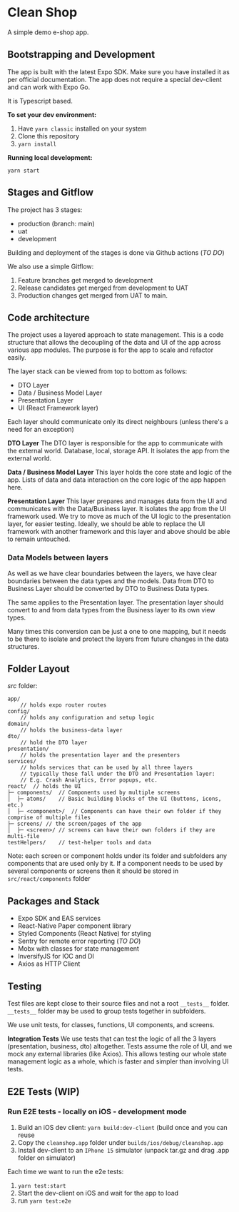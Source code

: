 # Clean Shop

A simple demo e-shop app.

## Bootstrapping and Development

The app is built with the latest Expo SDK. Make sure you have installed it as per official documentation.
The app does not require a special dev-client and can work with Expo Go.

It is Typescript based.

**To set your dev environment:**

1. Have `yarn classic` installed on your system
1. Clone this repository
1. `yarn install`

**Running local development:**

`yarn start`

## Stages and Gitflow

The project has 3 stages:

- production (branch: main)
- uat
- development

Building and deployment of the stages is done via Github actions (_TO DO_)

We also use a simple Gitflow:

1. Feature branches get merged to development
2. Release candidates get merged from development to UAT
3. Production changes get merged from UAT to main.

## Code architecture

The project uses a layered approach to state management. This is a code structure that allows the decoupling of the data and UI of the app across various app modules. The purpose is for the app to scale and refactor easily.

The layer stack can be viewed from top to bottom as follows:

- DTO Layer
- Data / Business Model Layer
- Presentation Layer
- UI (React Framework layer)

Each layer should communicate only its direct neighbours (unless there's a need for an exception)

**DTO Layer**
The DTO layer is responsible for the app to communicate with the external world. Database, local, storage API. It isolates the app from the external world.

**Data / Business Model Layer**
This layer holds the core state and logic of the app. Lists of data and data interaction on the core logic of the app happen here.

**Presentation Layer**
This layer prepares and manages data from the UI and communicates with the Data/Business layer. It isolates the app from the UI framework used. We try to move as much of the UI logic to the presentation layer, for easier testing. Ideally, we should be able to replace the UI framework with another framework and this layer and above should be able to remain untouched.

### Data Models between layers

As well as we have clear boundaries between the layers, we have clear boundaries between the data types and the models. Data from DTO to Business Layer should be converted by DTO to Business Data types.

The same applies to the Presentation layer. The presentation layer should convert to and from data types from the Business layer to its own view types.

Many times this conversion can be just a one to one mapping, but it needs to be there to isolate and protect the layers from future changes in the data structures.

## Folder Layout

_src_ folder:

```
app/
    // holds expo router routes
config/
    // holds any configuration and setup logic
domain/
    // holds the business-data layer
dto/
    // hold the DTO layer
presentation/
    // holds the presentation layer and the presenters
services/
    // holds services that can be used by all three layers
    // typically these fall under the DTO and Presentation layer:
    // E.g. Crash Analytics, Error popups, etc.
react/  // holds the UI
├─ components/  // Components used by multiple screens
│  ├─ atoms/    // Basic building blocks of the UI (buttons, icons, etc.)
│  ├─ <component>/  // Components can have their own folder if they comprise of multiple files
├─ screens/ // the screen/pages of the app
│  ├─ <screen>/ // screens can have their own folders if they are multi-file
testHelpers/    // test-helper tools and data
```

Note: each screen or component holds under its folder and subfolders any components that are used only by it. If a component needs to be used by several components or screens then it should be stored in `src/react/components` folder

## Packages and Stack

- Expo SDK and EAS services
- React-Native Paper component library
- Styled Components (React Native) for styling
- Sentry for remote error reporting (_TO DO_)
- Mobx with classes for state management
- InversifyJS for IOC and DI
- Axios as HTTP Client

## Testing

Test files are kept close to their source files and not a root `__tests__` folder. `__tests__` folder may be used to group tests together in subfolders.

We use unit tests, for classes, functions, UI components, and screens.

**Integration Tests**
We use tests that can test the logic of all the 3 layers (presentation, business, dto) altogether. Tests assume the role of UI, and we mock any external libraries (like Axios). This allows testing our whole state management logic as a whole, which is faster and simpler than involving UI tests.

## E2E Tests (WIP)

### Run E2E tests - locally on iOS - development mode

1. Build an iOS dev client: `yarn build:dev-client` (build once and you can reuse
2. Copy the `cleanshop.app` folder under `builds/ios/debug/cleanshop.app`
3. Install dev-client to an `IPhone 15` simulator (unpack tar.gz and drag .app folder on simulator)

Each time we want to run the e2e tests:

1. `yarn test:start`
2. Start the dev-client on iOS and wait for the app to load
3. run `yarn test:e2e`
